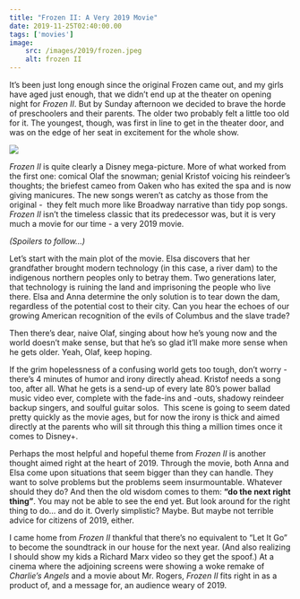 ```yaml
---
title: "Frozen II: A Very 2019 Movie"
date: 2019-11-25T02:40:00.00
tags: ['movies']
image:
    src: /images/2019/frozen.jpeg
    alt: frozen II
---
```


It’s been just long enough since the original Frozen came out, and my girls have aged just enough, that we didn’t end up at the theater on opening night for _Frozen II_. But by Sunday afternoon we decided to brave the horde of preschoolers and their parents. The older two probably felt a little too old for it. The youngest, though, was first in line to get in the theater door, and was on the edge of her seat in excitement for the whole show.

![](/images/2019/olaf.jpeg)

_Frozen II_ is quite clearly a Disney mega-picture. More of what worked from the first one: comical Olaf the snowman; genial Kristof voicing his reindeer’s thoughts; the briefest cameo from Oaken who has exited the spa and is now giving manicures. The new songs weren’t as catchy as those from the original -  they felt much more like Broadway narrative than tidy pop songs. _Frozen II_ isn’t the timeless classic that its predecessor was, but it is very much a movie for our time - a very 2019 movie.

_(Spoilers to follow...)_

Let’s start with the main plot of the movie. Elsa discovers that her grandfather brought modern technology (in this case, a river dam) to the indigenous northern peoples only to betray them. Two generations later, that technology is ruining the land and imprisoning the people who live there. Elsa and Anna determine the only solution is to tear down the dam, regardless of the potential cost to their city. Can you hear the echoes of our growing American recognition of the evils of Columbus and the slave trade?

Then there’s dear, naive Olaf, singing about how he’s young now and the world doesn’t make sense, but that he’s so glad it’ll make more sense when he gets older. Yeah, Olaf, keep hoping.

If the grim hopelessness of a confusing world gets too tough, don’t worry - there’s 4 minutes of humor and irony directly ahead. Kristof needs a song too, after all. What he gets is a send-up of every late 80’s power ballad music video ever, complete with the fade-ins and -outs, shadowy reindeer backup singers, and soulful guitar solos.  This scene is going to seem dated pretty quickly as the movie ages, but for now the irony is thick and aimed directly at the parents who will sit through this thing a million times once it comes to Disney+.

Perhaps the most helpful and hopeful theme from _Frozen II_ is another thought aimed right at the heart of 2019. Through the movie, both Anna and Elsa come upon situations that seem bigger than they can handle. They want to solve problems but the problems seem insurmountable. Whatever should they do? And then the old wisdom comes to them: **“do the next right thing”**. You may not be able to see the end yet. But look around for the right thing to do... and do it. Overly simplistic? Maybe. But maybe not terrible advice for citizens of 2019, either.

I came home from _Frozen II_ thankful that there’s no equivalent to “Let It Go” to become the soundtrack in our house for the next year. (And also realizing I should show my kids a Richard Marx video so they get the spoof.) At a cinema where the adjoining screens were showing a woke remake of _Charlie’s Angels_ and a movie about Mr. Rogers, _Frozen II_ fits right in as a product of, and a message for, an audience weary of 2019.
